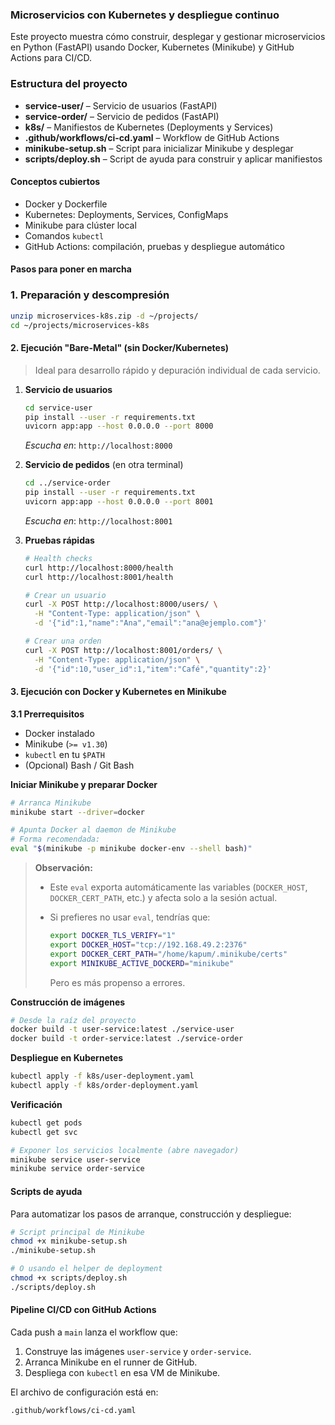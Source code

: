 ### Microservicios con Kubernetes y despliegue continuo

Este proyecto muestra cómo construir, desplegar y gestionar microservicios en Python (FastAPI) usando Docker, Kubernetes (Minikube) y GitHub Actions para CI/CD.

### Estructura del proyecto

* **service-user/** – Servicio de usuarios (FastAPI)
* **service-order/** – Servicio de pedidos (FastAPI)
* **k8s/** – Manifiestos de Kubernetes (Deployments y Services)
* **.github/workflows/ci-cd.yaml** – Workflow de GitHub Actions
* **minikube-setup.sh** – Script para inicializar Minikube y desplegar
* **scripts/deploy.sh** – Script de ayuda para construir y aplicar manifiestos

#### Conceptos cubiertos

* Docker y Dockerfile
* Kubernetes: Deployments, Services, ConfigMaps
* Minikube para clúster local
* Comandos `kubectl`
* GitHub Actions: compilación, pruebas y despliegue automático

#### Pasos para poner en marcha

### 1. Preparación y descompresión

```bash
unzip microservices-k8s.zip -d ~/projects/
cd ~/projects/microservices-k8s
```

#### 2. Ejecución "Bare-Metal" (sin Docker/Kubernetes)

> Ideal para desarrollo rápido y depuración individual de cada servicio.

1. **Servicio de usuarios**

   ```bash
   cd service-user
   pip install --user -r requirements.txt
   uvicorn app:app --host 0.0.0.0 --port 8000
   ```

   *Escucha en*: `http://localhost:8000`

2. **Servicio de pedidos** (en otra terminal)

   ```bash
   cd ../service-order
   pip install --user -r requirements.txt
   uvicorn app:app --host 0.0.0.0 --port 8001
   ```

   *Escucha en*: `http://localhost:8001`

3. **Pruebas rápidas**

   ```bash
   # Health checks
   curl http://localhost:8000/health
   curl http://localhost:8001/health

   # Crear un usuario
   curl -X POST http://localhost:8000/users/ \
     -H "Content-Type: application/json" \
     -d '{"id":1,"name":"Ana","email":"ana@ejemplo.com"}'

   # Crear una orden
   curl -X POST http://localhost:8001/orders/ \
     -H "Content-Type: application/json" \
     -d '{"id":10,"user_id":1,"item":"Café","quantity":2}'
   ```


#### 3. Ejecución con Docker y Kubernetes en Minikube

**3.1 Prerrequisitos**

* Docker instalado
* Minikube (`>= v1.30`)
* `kubectl` en tu `$PATH`
* (Opcional) Bash / Git Bash

**Iniciar Minikube y preparar Docker**

```bash
# Arranca Minikube
minikube start --driver=docker

# Apunta Docker al daemon de Minikube
# Forma recomendada:
eval "$(minikube -p minikube docker-env --shell bash)"
```

> **Observación:**
>
> * Este `eval` exporta automáticamente las variables (`DOCKER_HOST`, `DOCKER_CERT_PATH`, etc.) y afecta solo a la sesión actual.
> * Si prefieres no usar `eval`, tendrías que:
>
>   ```bash
>   export DOCKER_TLS_VERIFY="1"
>   export DOCKER_HOST="tcp://192.168.49.2:2376"
>   export DOCKER_CERT_PATH="/home/kapum/.minikube/certs"
>   export MINIKUBE_ACTIVE_DOCKERD="minikube"
>   ```
>
>   Pero es más propenso a errores.

**Construcción de imágenes**

```bash
# Desde la raíz del proyecto
docker build -t user-service:latest ./service-user
docker build -t order-service:latest ./service-order
```

**Despliegue en Kubernetes**

```bash
kubectl apply -f k8s/user-deployment.yaml
kubectl apply -f k8s/order-deployment.yaml
```

**Verificación**

```bash
kubectl get pods
kubectl get svc

# Exponer los servicios localmente (abre navegador)
minikube service user-service
minikube service order-service
```

#### Scripts de ayuda

Para automatizar los pasos de arranque, construcción y despliegue:

```bash
# Script principal de Minikube
chmod +x minikube-setup.sh
./minikube-setup.sh

# O usando el helper de deployment
chmod +x scripts/deploy.sh
./scripts/deploy.sh
```

#### Pipeline CI/CD con GitHub Actions

Cada push a `main` lanza el workflow que:

1. Construye las imágenes `user-service` y `order-service`.
2. Arranca Minikube en el runner de GitHub.
3. Despliega con `kubectl` en esa VM de Minikube.

El archivo de configuración está en:

```
.github/workflows/ci-cd.yaml
```
